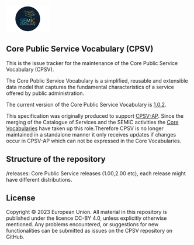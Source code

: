 ![SEMIC Core Vocabulary](/semic-icon-small.png)
## Core Public Service Vocabulary (CPSV)

This is the issue tracker for the maintenance of the Core Public Service Vocabulary (CPSV).

The Core Public Service Vocabulary is a simplified, reusable and extensible data model that captures the fundamental characteristics of a service offered by public administration.

The current version of the Core Public Service Vocabulary is [1.0.2](https://github.com/SEMICeu/CPSV/tree/master/releases/1.0.2).

This specification was originally produced to support [CPSV-AP](https://github.com/SEMICeu/CPSV-AP). Since the merging of the Catalogue of Services and the SEMIC activities the [Core Vocabularies](https://github.com/SEMICeu/Consolidated-Core-Vocabularies) have taken up this role.Therefore CPSV is no longer maintained in a standalone manner it only receives updates if changes occur in CPSV-AP which can not be expressed in the Core Vocabularies.

## Structure of the repository
/releases: Core Public Service releases (1.00,2.00 etc), each release might have different distributions.

## License
Copyright © 2023 European Union. All material in this repository is published under the licence CC-BY 4.0, unless explicitly otherwise mentioned. Any problems encountered, or suggestions for new functionalities can be submitted as issues on the CPSV repository on GitHub.
